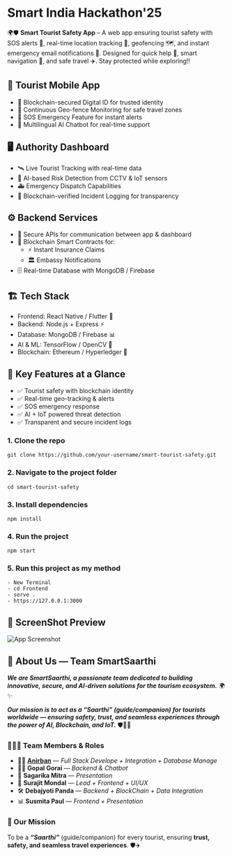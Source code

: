 # Smart India Hackathon'25
🌍🛡️ **Smart Tourist Safety App** – A web app ensuring tourist safety with SOS alerts 🚨, real-time location tracking 📍, geofencing 🗺️, and instant emergency email notifications 📧. Designed for quick help 🤝, smart navigation 🧭, and safe travel ✈️. Stay protected while exploring!!

## 📱 Tourist Mobile App
- 🔐 Blockchain-secured Digital ID for trusted identity
- 📍 Continuous Geo-fence Monitoring for safe travel zones
- 🚨 SOS Emergency Feature for instant alerts
- 🤖 Multilingual AI Chatbot for real-time support

## 🖥️ Authority Dashboard
- 🛰️ Live Tourist Tracking with real-time data
- 🧠 AI-based Risk Detection from CCTV & IoT sensors
- 🚑 Emergency Dispatch Capabilities
- 📜 Blockchain-verified Incident Logging for transparency

## ⚙️ Backend Services
- 🔗 Secure APIs for communication between app & dashboard
- 📃 Blockchain Smart Contracts for:
  - ⚡ Instant Insurance Claims
  - 🏛️ Embassy Notifications
- 🗄️ Real-time Database with MongoDB / Firebase

## 🏗️ Tech Stack
- Frontend: React Native / Flutter 🚀
- Backend: Node.js + Express ⚡
- Database: MongoDB / Firebase 📊
- AI & ML: TensorFlow / OpenCV 🧠
- Blockchain: Ethereum / Hyperledger 🔗

## 🚀 Key Features at a Glance
- ✅ Tourist safety with blockchain identity
- ✅ Real-time geo-tracking & alerts
- ✅ SOS emergency response
- ✅ AI + IoT powered threat detection
- ✅ Transparent and secure incident logs

### 1. Clone the repo
```
git clone https://github.com/your-username/smart-tourist-safety.git
```
### 2. Navigate to the project folder
```
cd smart-tourist-safety
```
### 3. Install dependencies
```
npm install
```
### 4. Run the project
```
npm start
```
### 5. Run this project as my method
```
- New Terminal
- cd Frontend
- serve .
- https://127.0.0.1:3000
```

## 📸 ScreenShot Preview
![App Screenshot](https://github.com/user-attachments/assets/6b005994-df8d-46c5-97e1-9f249582cb05)


## 👥 About Us — Team SmartSaarthi
***We are SmartSaarthi, a passionate team dedicated to building innovative, secure, and AI-driven solutions 
for the tourism ecosystem.*** 🌍✨

***Our mission is to act as a “Saarthi” (guide/companion) for tourists worldwide — ensuring safety, trust, and 
seamless experiences through the power of AI, Blockchain, and IoT.*** 🛡️🤖🔗

### 🧑‍🤝‍🧑 Team Members & Roles
- 👨‍💻 [**Anirban**](https://github.com/anirbanbanerjee07) — *Full Stack Develope + Integration + Database Manage*  
- 👩‍💻 **Gopal Gorai** — *Backend & Chatbot*  
- 🤖 **Sagarika Mitra** — *Presentation*  
- 🔗 **Surajit Mondal** — *Lead + Frontend + UI/UX*  
- 🛠️ **Debajyoti Panda** — *Backend + BlockChain + Data Integration*  
- 📊 **Susmita Paul** — *Frontend + Presentation*

### 🌟 Our Mission  
To be a ***“Saarthi”*** (guide/companion) for every tourist, ensuring **trust, safety, and seamless travel experiences**. 🛡️✈️

